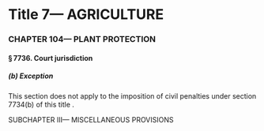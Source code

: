 
# Title 7— AGRICULTURE
### CHAPTER 104— PLANT PROTECTION
#### § 7736. Court jurisdiction
##### (b) Exception

This section does not apply to the imposition of civil penalties under section 7734(b) of this title .

SUBCHAPTER III— MISCELLANEOUS PROVISIONS
